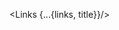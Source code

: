 <script context="module">
  import { genericPreloadForLinks } from 'helpers/genericPreloadForLinks'
    import {getAllLinks} from 'helpers/getAllLinks'


  export async function preload(page) {
    return genericPreloadForLinks(page, this)
  }
</script>

<script>
  import Links from 'LinksList.svelte';
  import { makeReadableName } from 'helpers/makeReadableNameFromPath';

  export let links, lastPathSection

  const title = makeReadableName(lastPathSection)
</script>

<Links {...{links, title}}/>
